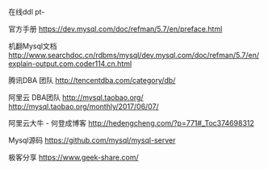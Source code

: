 在线ddl   pt-



官方手册
https://dev.mysql.com/doc/refman/5.7/en/preface.html

机翻Mysql文档
http://www.searchdoc.cn/rdbms/mysql/dev.mysql.com/doc/refman/5.7/en/explain-output.com.coder114.cn.html


腾讯DBA 团队 http://tencentdba.com/category/db/

阿里云 DBA团队 
http://mysql.taobao.org/
http://mysql.taobao.org/monthly/2017/06/07/

阿里云大牛 - 何登成博客
http://hedengcheng.com/?p=771#_Toc374698312


Mysql源码  https://github.com/mysql/mysql-server


极客分享  https://www.geek-share.com/
